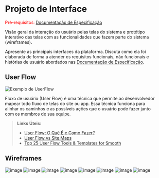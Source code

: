 
# Projeto de Interface

<span style="color:red">Pré-requisitos: <a href="2-Especificação do Projeto.md"> Documentação de Especificação</a></span>

Visão geral da interação do usuário pelas telas do sistema e protótipo interativo das telas com as funcionalidades que fazem parte do sistema (wireframes).

 Apresente as principais interfaces da plataforma. Discuta como ela foi elaborada de forma a atender os requisitos funcionais, não funcionais e histórias de usuário abordados nas <a href="2-Especificação do Projeto.md"> Documentação de Especificação</a>.

## User Flow

![Exemplo de UserFlow](img/userflow.jpg)

Fluxo de usuário (User Flow) é uma técnica que permite ao desenvolvedor mapear todo fluxo de telas do site ou app. Essa técnica funciona para alinhar os caminhos e as possíveis ações que o usuário pode fazer junto com os membros de sua equipe.

> **Links Úteis**:
> - [User Flow: O Quê É e Como Fazer?](https://medium.com/7bits/fluxo-de-usu%C3%A1rio-user-flow-o-que-%C3%A9-como-fazer-79d965872534)
> - [User Flow vs Site Maps](http://designr.com.br/sitemap-e-user-flow-quais-as-diferencas-e-quando-usar-cada-um/)
> - [Top 25 User Flow Tools & Templates for Smooth](https://www.mockplus.com/blog/post/user-flow-tools)


## Wireframes

![image](https://user-images.githubusercontent.com/81269914/117554880-c847ce80-b030-11eb-94c3-8800684a38c9.png) ![image](https://user-images.githubusercontent.com/81269914/117554912-f9280380-b030-11eb-8539-e9a8531af08d.png) 
![image](https://user-images.githubusercontent.com/81269914/117554915-080eb600-b031-11eb-9bb3-42851e627490.png) ![image](https://user-images.githubusercontent.com/81269914/117554921-11981e00-b031-11eb-94e8-89548e15e7ac.png)
![image](https://user-images.githubusercontent.com/81269914/117554925-19f05900-b031-11eb-8f5e-1150dd9f0e2d.png) ![image](https://user-images.githubusercontent.com/81269914/117554931-22e12a80-b031-11eb-872b-133b00747f48.png)
![image](https://user-images.githubusercontent.com/81269914/117554942-32f90a00-b031-11eb-9603-9d603d87a043.png) ![image](https://user-images.githubusercontent.com/81269914/117554945-3ab8ae80-b031-11eb-97bc-e639a881aa24.png)


